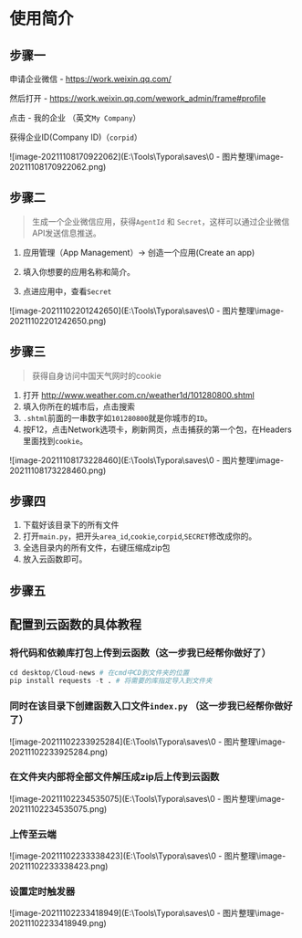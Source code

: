 # 使用简介

## 步骤一 

申请企业微信	- 	https://work.weixin.qq.com/

然后打开 	-	<https://work.weixin.qq.com/wework_admin/frame#profile>

点击	-	我的企业 （英文`My Company`）

获得企业ID(Company ID)（`corpid`）

![image-20211108170922062](E:\Tools\Typora\saves\0 - 图片整理\image-20211108170922062.png)

## 步骤二

> 生成一个企业微信应用，获得`AgentId` 和 `Secret`，这样可以通过企业微信API发送信息推送。

1. 应用管理（App Management）-> 创造一个应用(Create an app)

2. 填入你想要的应用名称和简介。
3. 点进应用中，查看`Secret`

![image-20211102201242650](E:\Tools\Typora\saves\0 - 图片整理\image-20211102201242650.png)

## 步骤三

> 获得自身访问中国天气网时的cookie

1. 打开 http://www.weather.com.cn/weather1d/101280800.shtml
2. 填入你所在的城市后，点击搜索
3. `.shtml`前面的一串数字如`101280800`就是你城市的`ID`。
4. 按F12，点击Network选项卡，刷新网页，点击捕获的第一个包，在Headers里面找到`cookie`。

![image-20211108173228460](E:\Tools\Typora\saves\0 - 图片整理\image-20211108173228460.png)

## 步骤四

1. 下载好该目录下的所有文件
2. 打开`main.py`，把开头`area_id`,`cookie`,`corpid`,`SECRET`修改成你的。
3. 全选目录内的所有文件，右键压缩成zip包
4. 放入云函数即可。



## 步骤五

## 配置到云函数的具体教程

### 将代码和依赖库打包上传到云函数（这一步我已经帮你做好了）

```python
cd desktop/Cloud-news # 在cmd中CD到文件夹的位置
pip install requests -t . # 将需要的库指定导入到文件夹
```

### 同时在该目录下创建函数入口文件`index.py` （这一步我已经帮你做好了）

![image-20211102233925284](E:\Tools\Typora\saves\0 - 图片整理\image-20211102233925284.png)

### 在文件夹内部将全部文件解压成zip后上传到云函数

![image-20211102234535075](E:\Tools\Typora\saves\0 - 图片整理\image-20211102234535075.png)

### 上传至云端

![image-20211102233338423](E:\Tools\Typora\saves\0 - 图片整理\image-20211102233338423.png)

### 设置定时触发器

![image-20211102233418949](E:\Tools\Typora\saves\0 - 图片整理\image-20211102233418949.png)

